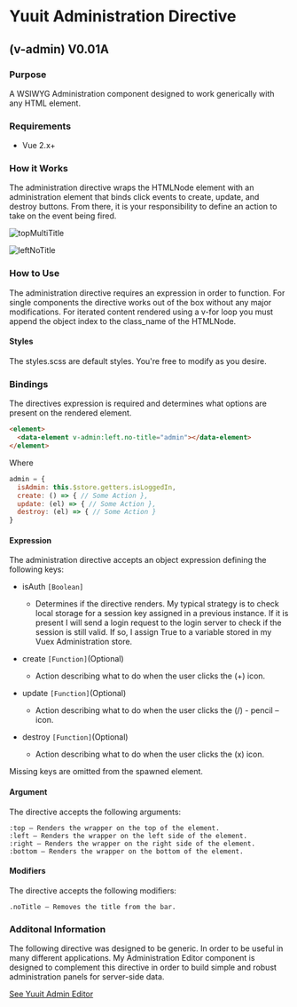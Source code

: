 # Yuuit Administration Directive 
## (v-admin) V0.01A
### Purpose
A WSIWYG Administration component designed to work generically with any HTML element.

### Requirements
* Vue 2.x+

### How it Works
The administration directive wraps the HTMLNode element with an administration element that binds click events to create, update, and destroy buttons. From there, it is your responsibility to define an action to take on the event being fired.

![topMultiTitle](https://github.com/gitrojones/YuuitAdminDirective/src/blob/master/top.multi.title.png)

![leftNoTitle](https://github.com/gitrojones/YuuitAdminDirective/src/blob/master/left.no-title.png)

### How to Use
The administration directive requires an expression in order to function. For single components the directive works out of the box without any major modifications. For iterated content rendered using a v-for loop you must append the object index to the class_name of the HTMLNode.

#### Styles
The styles.scss are default styles. You're free to modify as you desire.

### Bindings
The directives expression is required and determines what options are present on the rendered element.

```html
<element>
  <data-element v-admin:left.no-title="admin"></data-element>
</element>
```

Where

```javascript
admin = {
  isAdmin: this.$store.getters.isLoggedIn,
  create: () => { // Some Action },
  update: (el) => { // Some Action },
  destroy: (el) => { // Some Action }
}
```

#### Expression
The administration directive accepts an object expression defining the following keys:

* isAuth ``[Boolean]``
  * Determines if the directive renders. My typical strategy is to check local storage for a session key assigned in a previous instance. If it is present I will send a login request to the login server to check if the session is still valid. If so, I assign True to a variable stored in my Vuex Administration store.

* create ``[Function]``(Optional) 
  * Action describing what to do when the user clicks the (+) icon.

* update ``[Function]``(Optional) 
  * Action describing what to do when the user clicks the (/) - pencil – icon.

* destroy ``[Function]``(Optional) 
  * Action describing what to do when the user clicks the (x) icon.

Missing keys are omitted from the spawned element.

#### Argument
The directive accepts the following arguments:

	:top – Renders the wrapper on the top of the element.
	:left – Renders the wrapper on the left side of the element.
    :right – Renders the wrapper on the right side of the element.
	:bottom – Renders the wrapper on the bottom of the element.

#### Modifiers
The directive accepts the following modifiers:

	.noTitle – Removes the title from the bar.

### Additonal Information
The following directive was designed to be generic. In order to be useful in many different applications. My Administration Editor component is designed to complement this directive in order to build simple and robust administration panels for server-side data.

[See Yuuit Admin Editor](http://github.com/gitrojones/YuuitAdminEditor)
